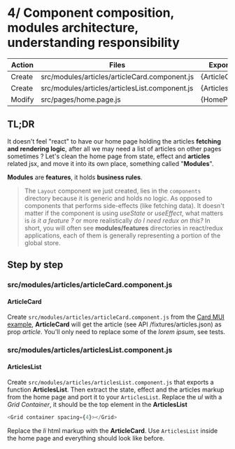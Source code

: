 # 4/ Component composition, modules architecture, understanding responsibility

| Action | Files                                          | Exports        |
| ------ | ---------------------------------------------- | -------------- |
| Create | src/modules/articles/articleCard.component.js  | {ArticleCard}  |
| Create | src/modules/articles/articlesList.component.js | {ArticlesList} |
| Modify | src/pages/home.page.js                         | {HomePage}     |

## TL;DR

It doesn't feel "react" to have our home page holding the articles **fetching and rendering logic**, after all we may need a list of articles on other pages sometimes ? Let's clean the home page from state, effect and **articles** related jsx, and move it into its own place, something called "**Modules**".

**Modules** are **features**, it holds **business rules**.

> The `Layout` component we just created, lies in the `components` directory because it is generic and holds no logic.
> As opposed to components that performs side-effects (like fetching data).
> It doesn't matter if the component is using _useState_ or _useEffect_, what matters is _is it a feature ?_ or more realistically _do I need redux on this?_
> In short, you will often see **modules/features** directories in react/redux applications, each of them is generally representing a portion of the global store.

## Step by step

### src/modules/articles/articleCard.component.js

#### ArticleCard

Create `src/modules/articles/articleCard.component.js` from the [Card MUI example](../../../examples/styling/material-ui/card.component.js), **ArticleCard** will get the article (see API /fixtures/articles.json) as prop _article_.
You'll only need to replace some of the _lorem ipsum_, see tests.

### src/modules/articles/articlesList.component.js

#### ArticlesList

Create `src/modules/articles/articlesList.component.js` that exports a function **ArticlesList**.
Then extract the state, effect and the articles markup from the home page and port it to your `ArticlesList`.
Replace the _ul_ with a _Grid Container_, it should be the top element in the **ArticlesList**

```js
<Grid container spacing={4}></Grid>
```

Replace the _li_ html markup with the **ArticleCard**.
Use `ArticlesList` inside the home page and everything should look like before.
